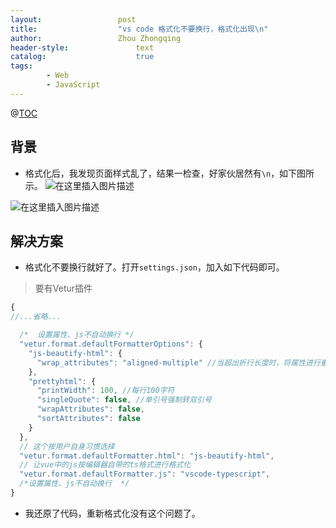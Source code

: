 ```yaml
---
layout:					post
title:					"vs code 格式化不要换行，格式化出现\n"
author:					Zhou Zhongqing
header-style:				text
catalog:					true
tags:
		- Web
		- JavaScript
---
```

@[TOC](目录)
## 背景
- 格式化后，我发现页面样式乱了，结果一检查，好家伙居然有`\n`，如下图所示。
![在这里插入图片描述](https://i-blog.csdnimg.cn/blog_migrate/1a0ed92f0b1fa43719a4325961b479f6.png)

![在这里插入图片描述](https://i-blog.csdnimg.cn/blog_migrate/3fcf9b5b90dca6f059a32dbe775b0d3c.png)
## 解决方案
- 格式化不要换行就好了。打开`settings.json`，加入如下代码即可。

>要有Vetur插件

```js
{
//...省略...

  /*  设置属性、js不自动换行 */
  "vetur.format.defaultFormatterOptions": {
    "js-beautify-html": {
      "wrap_attributes": "aligned-multiple" //当超出折行长度时，将属性进行垂直对齐
    },
    "prettyhtml": {
      "printWidth": 100, //每行100字符
      "singleQuote": false, //单引号强制转双引号
      "wrapAttributes": false,
      "sortAttributes": false
    }
  },
  // 这个按用户自身习惯选择
  "vetur.format.defaultFormatter.html": "js-beautify-html",
  // 让vue中的js按编辑器自带的ts格式进行格式化
  "vetur.format.defaultFormatter.js": "vscode-typescript",
  /*设置属性、js不自动换行  */
}
```
- 我还原了代码，重新格式化没有这个问题了。
